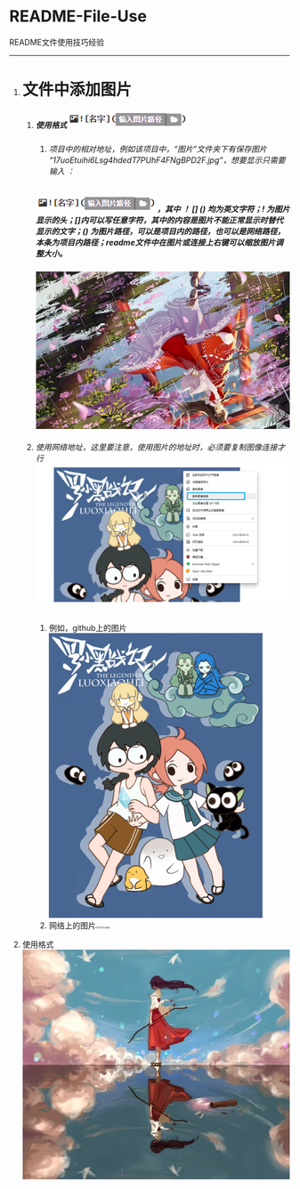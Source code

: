 # README-File-Use
README文件使用技巧经验

---

1. # 文件中添加图片

   1. ##### 使用格式![image-20220413140109232](.\图片\image-20220413140109232.png)

      1. ###### 项目中的相对地址，例如该项目中，“图片”文件夹下有保存图片 “17uoEtuihi6Lsg4hdedT7PUhF4FNgBPD2F.jpg”，想要显示只需要输入 ：

      ##### ![image-20220413140109232](.\图片\image-20220413140109232.png)，其中 ！ [] ()  均为英文字符；! 为图片显示的头；[]内可以写任意字符，其中的内容是图片不能正常显示时替代显示的文字；() 为图片路径，可以是项目内的路径，也可以是网络路径，本条为项目内路径；readme文件中在图片或连接上右键可以缩放图片调整大小。

      <img src=".\图片\10f00cfba90c332d16dfdebd7d203978.jpg" alt="名字" style="zoom:50%;" />

   2. ###### 使用网络地址，这里要注意，使用图片的地址时，必须要复制图像连接才行<img src=".\图片\image-20220413134707195.png" alt="image-20220413134707195" style="zoom: 67%;" />

      1. 例如，github上的图片<img src="https://raw.githubusercontent.com/ChenLight-s/ChenLight-s.github.io/master/图片/罗小黑战记.png" alt="名字" style="zoom: 50%;" />
      2. 网络上的图片<img src="http://tva3.sinaimg.cn/large/ae07c035gy1gqk6zlt4r8j20n00n0whe.jpg" alt="名字可以任意" style="zoom:25%;" />

2. 使用格式 <img src="https://github.com/ChenLight-s/README-File-Use/blob/main/%E5%9B%BE%E7%89%87/fe74d29ace14cab14527450848dd3ed1.jpg?raw=true" alt="名字" style="zoom:50%;" />
